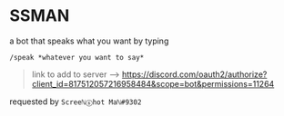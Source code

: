 # SSMAN

a bot that speaks what you want by typing

`/speak *whatever you want to say*`

>link to add to server --> https://discord.com/oauth2/authorize?client_id=817512057216958484&scope=bot&permissions=11264

requested by `Screeℕⓢhot Maℕ#9302`

